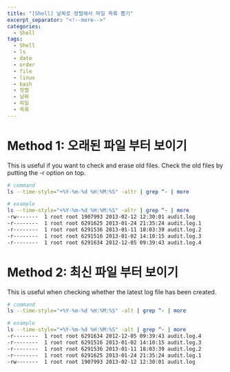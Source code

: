 ```yaml
---
title: "[Shell] 날짜로 정렬해서 파일 목록 뽑기"
excerpt_separator: "<!--more-->"
categories:
  - Shell
tags:
  - Shell
  - ls
  - date
  - order
  - file
  - linux
  - bash
  - 정렬
  - 날짜
  - 파일
  - 목록
---
```


# Method 1: 오래된 파일 부터 보이기
This is useful if you want to check and erase old files.
Check the old files by putting the -r option on top.

``` bash
# command
ls --time-style="+%Y-%m-%d %H:%M:%S" -altr | grep ^- | more

# example
ls --time-style="+%Y-%m-%d %H:%M:%S" -altr | grep ^- | more
-rw-------  1 root root 1907993 2013-02-12 12:30:01 audit.log
-r--------  1 root root 6291625 2013-01-24 21:35:24 audit.log.1
-r--------  1 root root 6291536 2013-01-11 18:03:39 audit.log.2
-r--------  1 root root 6291516 2013-01-02 14:10:15 audit.log.3
-r--------  1 root root 6291634 2012-12-05 09:39:43 audit.log.4
```

# Method 2: 최신 파일 부터 보이기
This is useful when checking whether the latest log file has been created.

``` bash
# command
ls --time-style="+%Y-%m-%d %H:%M:%S" -alt | grep ^- | more

# example
ls --time-style="+%Y-%m-%d %H:%M:%S" -alt | grep ^- | more
-r--------  1 root root 6291634 2012-12-05 09:39:43 audit.log.4
-r--------  1 root root 6291516 2013-01-02 14:10:15 audit.log.3
-r--------  1 root root 6291536 2013-01-11 18:03:39 audit.log.2
-r--------  1 root root 6291625 2013-01-24 21:35:24 audit.log.1
-rw-------  1 root root 1907993 2013-02-12 12:30:01 audit.log
```
